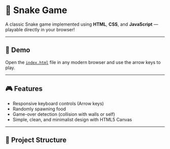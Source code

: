 # 🐍 Snake Game

A classic Snake game implemented using **HTML**, **CSS**, and **JavaScript** — playable directly in your browser!

---

## 🚀 Demo

Open the [`index.html`](./index.html) file in any modern browser and use the arrow keys to play.

---

## 🎮 Features

- Responsive keyboard controls (Arrow keys)
- Randomly spawning food
- Game-over detection (collision with walls or self)
- Simple, clean, and minimalist design with HTML5 Canvas

---

## 📂 Project Structure

